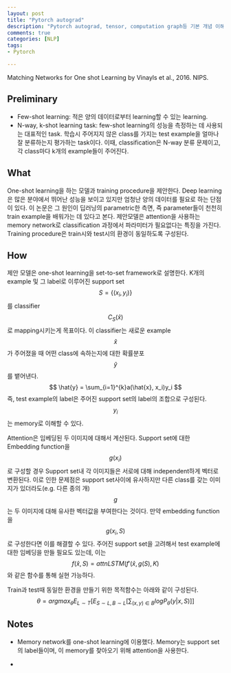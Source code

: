 ```yaml
---
layout: post
title: "Pytorch autograd"
description: "Pytorch autograd, tensor, computation graph등 기본 개념 이해하기"
comments: true
categories: [NLP]
tags:
- Pytorch

---
```




Matching Networks for One shot Learning by Vinayls et al., 2016. NIPS.



## Preliminary

- Few-shot learning: 적은 양의 데이터로부터 learning할 수 있는 learning.
- N-way, k-shot learning task: few-shot learning의 성능을 측정하는 데 사용되는 대표적인 task. 학습시 주어지지 않은 class를 가지는 test example을 얼마나 잘 분류하는지  평가하는 task이다. 이때, classification은 N-way 분류 문제이고, 각 class마다 k개의 example들이 주어진다.  



## What

One-shot learning을 하는 모델과 training procedure을 제안한다. Deep learning은 많은 분야에서 뛰어난 성능을 보이고 있지만 엄청난 양의 데이터를 필요로 하는 단점이 있다. 이 논문은 그 원인이 딥러닝의 parametric한 측면, 즉 parameter들이 천천히 train example을 배워가는 데 있다고 본다. 제안모델은 attention을 사용하는 memory network로 classification 과정에서 파라미터가 필요없다는 특징을 가진다. Training procedure은 train시와 test시의 환경이 동일하도록 구성된다.



## How

제안 모델은 one-shot learning을 set-to-set framework로 설명한다. K개의 example 및 그 label로 이루어진  support set $$S=\{(x_i, y_i)\}$$를 classifier $$C_S(\hat{x})$$로 mapping시키는게 목표이다. 이 classifier는 새로운 example $$\hat{x}$$가 주어졌을 때 어떤 class에 속하는지에 대한 확률분포 $$\hat{y}$$를 뱉어낸다.
$$
\hat{y} = \sum_{i=1}^{k}a(\hat{x}, x_i)y_i
$$
 즉, test example의 label은 주어진 support set의 label의 조합으로 구성된다. $$y_i$$는 memory로 이해할 수 있다. 

Attention은 임베딩된 두 이미지에 대해서 계산된다. Support set에 대한 Embedding function을 $$g(x_i)$$로 구성할 경우 Support set내 각 이미지들은 서로에 대해 independent하게 벡터로 변환된다. 이로 인한 문제점은 support set사이에 유사하지만 다른 class를 갖는 이미지가 있더라도(e.g. 다른 종의 개) $$g$$는 두 이미지에 대해 유사한 벡터값을 부여한다는 것이다. 만약 embedding function을 $$g(x_i, S)$$로 구성한다면 이를 해결할 수 있다. 주어진 support set을 고려해서 test example에 대한 임베딩을 만들 필요도 있는데, 이는 $$f(\hat{x}, S) =attnLSTM(f'(\hat{x}, g(S), K) $$와 같은 함수를 통해 실현 가능하다.

Train과 test때 동일한 환경을 만들기 위한 목적함수는 아래와 같이 구성된다.
$$
\theta = argmax_{\theta}E_{L \sim T}\Big[E_{S\sim L, B \sim L}\Big[\sum_{(x,y)\in B}logP_\theta(y|x, S)\Big]\Big]
$$


## Notes

- Memory network를 one-shot learning에 이용했다. Memory는 support set의 label들이며, 이 memory를 찾아오기 위해 attention을 사용한다.

- 